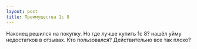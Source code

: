 ```yaml
---
layout: post 
title: Преимущества 1с 8 
--- 
```

Наконец решился на покупку. Но где лучше купить 1с 8? нашёл уйму недостатков в отзывах. Кто пользовался? Действительно все так плохо?
